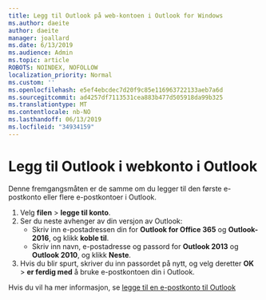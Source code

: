 ```yaml
---
title: Legg til Outlook på web-kontoen i Outlook for Windows
ms.author: daeite
author: daeite
manager: joallard
ms.date: 6/13/2019
ms.audience: Admin
ms.topic: article
ROBOTS: NOINDEX, NOFOLLOW
localization_priority: Normal
ms.custom: ''
ms.openlocfilehash: e5ef4ebcdec7d20f9c85e116963722133aeb7a6d
ms.sourcegitcommit: ad4257df7113531cea883b477d505918da99b325
ms.translationtype: MT
ms.contentlocale: nb-NO
ms.lasthandoff: 06/13/2019
ms.locfileid: "34934159"
---
```

# <a name="add-your-outlook-on-the-web-account-to-outlook"></a>Legg til Outlook i webkonto i Outlook

Denne fremgangsmåten er de samme om du legger til den første e-postkonto eller flere e-postkontoer i Outlook.

1. Velg **filen** > **legge til konto**.
1. Ser du neste avhenger av din versjon av Outlook:
    - Skriv inn e-postadressen din for **Outlook for Office 365** og **Outlook-2016**, og klikk **koble til**.
    - Skriv inn navn, e-postadresse og passord for **Outlook 2013** og **Outlook 2010**, og klikk **Neste**.
1. Hvis du blir spurt, skriver du inn passordet på nytt, og velg deretter **OK** > **er ferdig med** å bruke e-postkontoen din i Outlook.

Hvis du vil ha mer informasjon, se [legge til en e-postkonto til Outlook](https://support.office.com/article/6e27792a-9267-4aa4-8bb6-c84ef146101b)